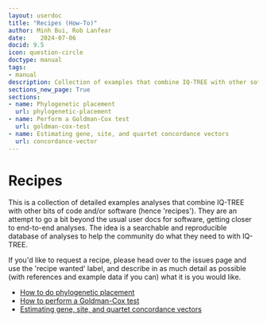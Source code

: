 ```yaml
---
layout: userdoc
title: "Recipes (How-To)"
author: Minh Bui, Rob Lanfear
date:    2024-07-06
docid: 9.5
icon: question-circle
doctype: manual
tags:
- manual
description: Collection of examples that combine IQ-TREE with other software.
sections_new_page: True
sections:
- name: Phylogenetic placement
  url: phylogenetic-placement
- name: Perform a Goldman-Cox test 
  url: goldman-cox-test
- name: Estimating gene, site, and quartet concordance vectors 
  url: concordance-vector
---
```


# Recipes

This is a collection of detailed examples analyses that combine IQ-TREE with other bits of code and/or software (hence 'recipes'). They are an attempt to go a bit beyond the usual user docs for software, getting closer to end-to-end analyses. The idea is a searchable and reproducible database of analyses to help the community do what they need to with IQ-TREE.

If you'd like to request a recipe, please head over to the issues page and use the 'recipe wanted' label, and describe in as much detail as possible (with references and example data if you can) what it is you would like.

* [How to do phylogenetic placement](phylogenetic-placement)
* [How to perform a Goldman-Cox test](goldman-cox-test)
* [Estimating gene, site, and quartet concordance vectors](concordance-vector)